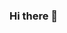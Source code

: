 ### Hi there 👋

<!--
**ScamPump/ScamPump** ✨


- 🔭 I’m currently working on social media for the token.
- 🌱 I’m currently learning how to build a NFT marketplace.
- 👯 I’m looking to collaborate on marketing.
- 🤔 I’m looking for help with coding a NFT marketplace.
- 💬 Ask me about anything.
- 📫 How to reach me: scampumptoken@gmail.com
- 😄 Pronouns: He/him
- ⚡ Fun fact: I like turtles. 

Twitter
https://twitter.com/ScamPumpToken

Telegram
https://t.me/scampumpbnb

Discord
https://discord.gg/4Nh29XjyBH

Github
https://github.com/ScamPump/ScamPump
